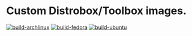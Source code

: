 # Custom Distrobox/Toolbox images.
[![build-archlinux](https://github.com/TheIllusion24/custom-toolboxes/actions/workflows/build-archlinux.yml/badge.svg)](https://github.com/TheIllusion24/custom-toolboxes/actions/workflows/build-archlinux.yml)
[![build-fedora](https://github.com/TheIllusion24/custom-toolboxes/actions/workflows/build-fedora.yml/badge.svg)](https://github.com/TheIllusion24/custom-toolboxes/actions/workflows/build-fedora.yml)
[![build-ubuntu](https://github.com/TheIllusion24/custom-toolboxes/actions/workflows/build-ubuntu.yml/badge.svg)](https://github.com/TheIllusion24/custom-toolboxes/actions/workflows/build-ubuntu.yml)
